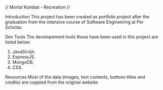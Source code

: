 // Mortal Kombat - Recreation //

Introduction
This project has been created as portfolio project after the graduation from the intensive course of Software Engineering at Per Scholas.

Dev Tools
The developement tools those have been used in this project are listed below:
1. JavaScript.
2. ExpressJS.
3. MongoDB.
4. CSS.


Resources
Most of the data (images, text contents, buttons titles and credits) are coppied from the original website.


